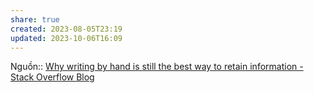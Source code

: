```yaml
---
share: true
created: 2023-08-05T23:19
updated: 2023-10-06T16:09
---
```

Nguồn:: [Why writing by hand is still the best way to retain information - Stack Overflow Blog](https://stackoverflow.blog/2022/11/23/why-writing-by-hand-is-still-the-best-way-to-retain-information/?cb=1)
